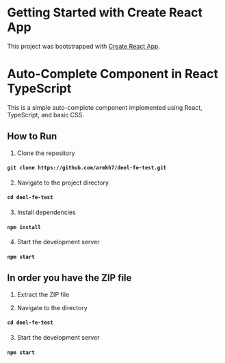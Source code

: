 # Getting Started with Create React App

This project was bootstrapped with [Create React App](https://github.com/facebook/create-react-app).

# Auto-Complete Component in React TypeScript

This is a simple auto-complete component implemented using React, TypeScript, and basic CSS.

## How to Run

1. Clone the repository

#### `git clone https://github.com/armkh7/deel-fe-test.git`

2. Navigate to the project directory

#### `cd deel-fe-test`

3. Install dependencies

#### `npm install`

4. Start the development server

#### `npm start`

## In order you have the ZIP file

1. Extract the ZIP file

2. Navigate to the directory

#### `cd deel-fe-test`

3. Start the development server

#### `npm start`
